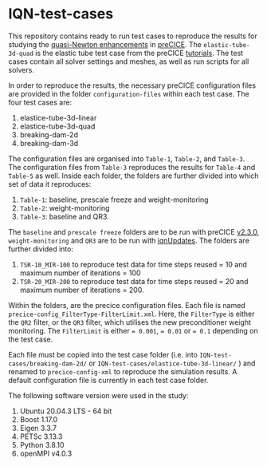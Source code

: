 # IQN-test-cases

This repository contains ready to run test cases to reproduce the results for studying the [quasi-Newton enhancements](https://www.mdpi.com/2297-8747/27/3/40) in [preCICE](https://github.com/precice/precice). The `elastic-tube-3d-quad` is the elastic tube test case from the preCICE [tutorials](https://github.com/precice/tutorials). The test cases contain all solver settings and meshes, as well as run scripts for all solvers.

In order to reproduce the results, the necessary preCICE configuration files are provided in the folder `configuration-files` within each test case. The four test cases are: 
1. elastice-tube-3d-linear
2. elastice-tube-3d-quad
3. breaking-dam-2d
4. breaking-dam-3d

The configuration files are organised into `Table-1`, `Table-2`, and `Table-3`. The configuration files from `Table-3` reproduces the results for `Table-4` and `Table-5` as well. Inside each folder, the folders are further divided into which set of data it reproduces: 

1. `Table-1`: baseline, prescale freeze and weight-monitoring
2. `Table-2`: weight-monitoring
3. `Table-3`: baseline and QR3.

The `baseline` and `prescale freeze` folders are to be run with preCICE [v2.3.0](https://github.com/precice/precice/releases/tag/v2.3.0), `weight-monitoring` and `QR3` are to be run with [iqnUpdates](https://github.com/precice/precice/tree/iqnUpdates). The folders are further divided into:
1. `TSR-10_MIR-100` to reproduce test data for time steps reused = 10 and maximum number of iterations = 100
2. `TSR-20_MIR-200` to reproduce test data for time steps reused = 20 and maximum number of iterations = 200.

Within the folders, are the precice configuration files. Each file is named `precice-config_FilterType-FilterLimit.xml`. Here, the `FilterType` is either the `QR2` filter, or the `QR3` filter, which utilises the new preconditioner weight monitoring. The `FilterLimit` is either `= 0.001`, `= 0.01` or `= 0.1` depending on the test case.

Each file must be copied into the test case folder (i.e. into `IQN-test-cases/breaking-dam-2d/` or `IQN-test-cases/elastice-tube-3d-linear/` ) and renamed to `precice-config-xml` to reproduce the simulation results. A default configuration file is currently in each test case folder.

The following software version were used in the study:
1. Ubuntu 20.04.3 LTS - 64 bit
2. Boost 1.17.0
3. Eigen 3.3.7
4. PETSc 3.13.3
5. Python 3.8.10
6. openMPI v4.0.3
